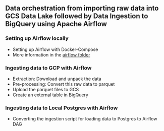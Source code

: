 
## Data orchestration from importing raw data into GCS Data Lake followed by Data Ingestion to BigQuery using Apache Airflow


### Setting up Airflow locally

* Setting up Airflow with Docker-Compose
* More information in the [airflow folder](airflow)


### Ingesting data to GCP with Airflow

* Extraction: Download and unpack the data
* Pre-processing: Convert this raw data to parquet
* Upload the parquet files to GCS
* Create an external table in BigQuery

### Ingesting data to Local Postgres with Airflow

* Converting the ingestion script for loading data to Postgres to Airflow DAG



